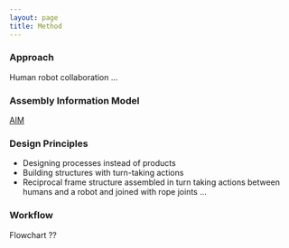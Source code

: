 ```yaml
---
layout: page
title: Method
---
```


### Approach
Human robot collaboration ...

### Assembly Information Model
[AIM](https://github.com/augmentedfabricationlab/robot_see_robot_do/docs/_method/aim.md)

### Design Principles
* Designing processes instead of products
* Building structures with turn-taking actions
* Reciprocal frame structure assembled in turn taking actions between humans and a robot and joined with rope joints ...


### Workflow
Flowchart ??
